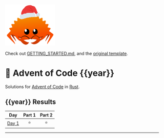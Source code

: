 <img src="./.assets/christmas_ferris.png" width="164">

Check out [GETTING_STARTED.md](https://github.com/Squirreljetpack/aoc_template/blob/main/GETTING_STARTED.md), and the [original template](https://github.com/fspoettel/advent-of-code-rust).

# 🎄 Advent of Code {{year}}

Solutions for [Advent of Code](https://adventofcode.com/) in [Rust](https://www.rust-lang.org/).

<!--- advent_readme_stars table --->
## {{year}} Results

| Day | Part 1 | Part 2 |
| :---: | :---: | :---: |
| [Day 1](https://adventofcode.com/2019/day/1) | ⭐ | ⭐ |
<!--- advent_readme_stars table --->

<!--- benchmarking table --->

---
